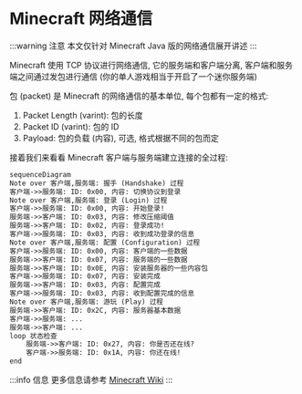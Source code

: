 # Minecraft 网络通信

:::warning 注意
本文仅针对 Minecraft Java 版的网络通信展开讲述
:::

Minecraft 使用 TCP 协议进行网络通信, 它的服务端和客户端分离, 客户端和服务端之间通过发包进行通信 (你的单人游戏相当于开启了一个迷你服务端)

包 (packet) 是 Minecraft 的网络通信的基本单位, 每个包都有一定的格式:

1. Packet Length (varint): 包的长度
2. Packet ID (varint): 包的 ID
3. Payload: 包的负载 (内容), 可选, 格式根据不同的包而定

接着我们来看看 Minecraft 客户端与服务端建立连接的全过程:

```txt
sequenceDiagram
Note over 客户端,服务端: 握手 (Handshake) 过程
客户端->>服务端: ID: 0x00, 内容: 切换协议到登录
Note over 客户端,服务端: 登录 (Login) 过程
客户端->>服务端: ID: 0x00, 内容: 开始登录!
服务端->>客户端: ID: 0x03, 内容: 修改压缩阈值
服务端->>客户端: ID: 0x02, 内容: 登录成功!
客户端->>服务端: ID: 0x03, 内容: 收到成功登录的信息
Note over 客户端,服务端: 配置 (Configuration) 过程
客户端->>服务端: ID: 0x00, 内容: 客户端的一些数据
服务端->>客户端: ID: 0x07, 内容: 服务端的一些数据
服务端->>客户端: ID: 0x0E, 内容: 安装服务器的一些内容包
客户端->>服务端: ID: 0x07, 内容: 安装完成
服务端->>客户端: ID: 0x03, 内容: 配置完成
客户端->>服务端: ID: 0x03, 内容: 收到配置完成的信息
Note over 客户端,服务端: 游玩 (Play) 过程
服务端->>客户端: ID: 0x2C, 内容: 服务器基本数据
客户端->>服务端: ...
服务端->>客户端: ...
loop 状态检查
    服务端->>客户端: ID: 0x27, 内容: 你是否还在线?
    客户端->>服务端: ID: 0x1A, 内容: 你还在线!
end
```

:::info 信息
更多信息请参考 [Minecraft Wiki](https://minecraft.wiki/w/Java_Edition_protocol/Packets)
:::